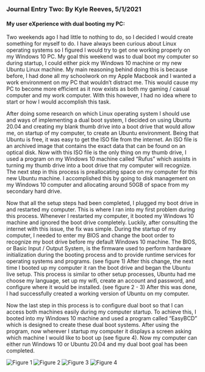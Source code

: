 
### Journal Entry Two: By Kyle Reeves, 5/1/2021

#### My user eXperience with dual booting my PC: 

Two weekends ago I had little to nothing to do, so I decided I would create something for myself to do. I have always been curious about Linux operating systems so I figured I would try to get one working properly on my Windows 10 PC. My goal this weekend was to dual boot my computer so during startup, I could either pick my Windows 10 machine or my new Ubuntu Linux machine. My main reasoning behind doing this is because before, I had done all my schoolwork on my Apple Macbook and I wanted a work environment on my PC that wouldn’t distract me. This would cause my PC to become more efficient as it now exists as both my gaming / casual computer and my work computer. With this however, I had no idea where to start or how I would accomplish this task.

After doing some research on which Linux operating system I should use and ways of implementing a dual boot system, I decided on using Ubuntu 20.04 and creating my blank thumb drive into a boot drive that would allow me, on startup of my computer, to create an Ubuntu environment. Being that Ubuntu is free, it was easy to get the ISO file from the internet. An ISO file is an archived image that contains the exact data that can be found on an optical disk. Now with this ISO file is the only thing on my thumb drive, I used a program on my Windows 10 machine called “Rufus” which assists in turning my thumb drive into a boot drive that my computer will recognize. The next step in this process is preallocating space on my computer for this new Ubuntu machine. I accomplished this by going to disk management on my Windows 10 computer and allocating around 50GB of space from my secondary hard drive.

Now that all the setup steps had been completed, I plugged my boot drive in and restarted my computer. This is where I ran into my first problem during this process. Whenever I restarted my computer, it booted my Windows 10 machine and ignored the boot drive completely. Luckily, after consulting the internet with this issue, the fix was simple. During the startup of my computer, I needed to enter my BIOS and change the boot order to recognize my boot drive before my default Windows 10 machine. The BIOS, or Basic Input / Output System, is the firmware used to perform hardware initialization during the booting process and to provide runtime services for operating systems and programs. (see figure 1) After this change, the next time I booted up my computer it ran the boot drive and began the Ubuntu live setup. This process is similar to other setup processes, Ubuntu had me choose my language, set up my wifi, create an account and password, and configure where it would be installed. (see figure 2 - 3) After this was done, I had successfully created a working version of Ubuntu on my computer.

Now the last step in this process is to configure dual boot so that I can access both machines easily during my computer startup. To achieve this, I booted into my Windows 10 machine and used a program called “EasyBCD” which is designed to create these dual boot systems. After using the program, now wherever I startup my computer it displays a screen asking which machine I would like to boot up (see figure 4). Now my computer can either run Windows 10 or Ubuntu 20.04 and my dual boot goal has been completed. 

![Figure 1](https://i.imgur.com/gFp9wa8.png)
![Figure 2](https://i.imgur.com/r2xjrLv.png)
![Figure 3](https://i.imgur.com/Ndu7gzS.png)
![Figure 4](https://i.imgur.com/0tmB4fO.png)
